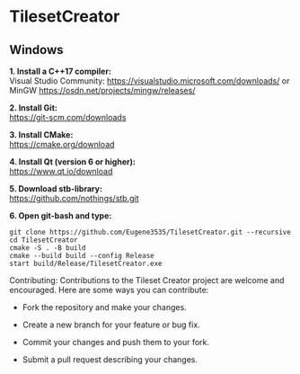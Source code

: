 # TilesetCreator

## Windows
**1. Install a C++17 compiler:**  
Visual Studio Community: https://visualstudio.microsoft.com/downloads/ or MinGW https://osdn.net/projects/mingw/releases/

**2. Install Git:**  
	https://git-scm.com/downloads

**3. Install CMake:**  
	https://cmake.org/download

**4. Install Qt (version 6 or higher):**  
	https://www.qt.io/download
	
**5. Download stb-library:**  
	https://github.com/nothings/stb.git

**6. Open git-bash and type:**  
```console
git clone https://github.com/Eugene3535/TilesetCreator.git --recursive
cd TilesetCreator 
cmake -S . -B build
cmake --build build --config Release
start build/Release/TilesetCreator.exe
```

Contributing:
Contributions to the Tileset Creator project are welcome and encouraged. Here are some ways you can contribute:

- Fork the repository and make your changes.

- Create a new branch for your feature or bug fix.

- Commit your changes and push them to your fork.

- Submit a pull request describing your changes.
